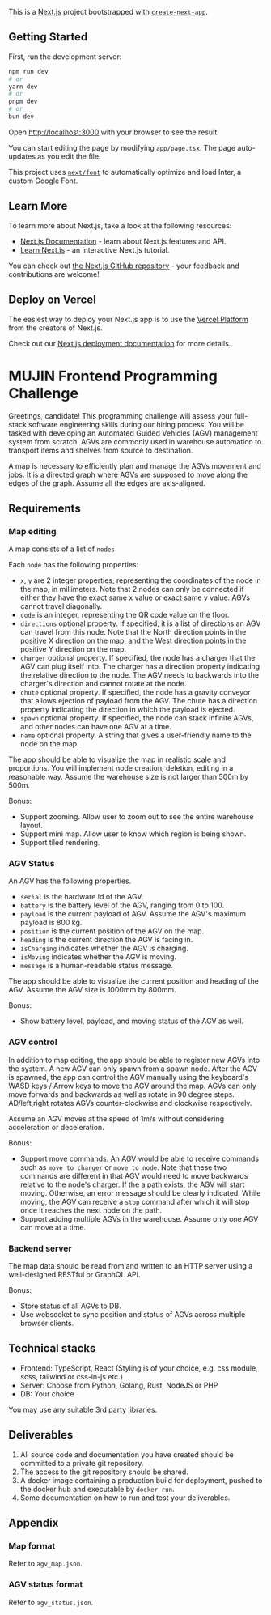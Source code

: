 This is a [Next.js](https://nextjs.org/) project bootstrapped with [`create-next-app`](https://github.com/vercel/next.js/tree/canary/packages/create-next-app).

## Getting Started

First, run the development server:

```bash
npm run dev
# or
yarn dev
# or
pnpm dev
# or
bun dev
```

Open [http://localhost:3000](http://localhost:3000) with your browser to see the result.

You can start editing the page by modifying `app/page.tsx`. The page auto-updates as you edit the file.

This project uses [`next/font`](https://nextjs.org/docs/basic-features/font-optimization) to automatically optimize and load Inter, a custom Google Font.

## Learn More

To learn more about Next.js, take a look at the following resources:

- [Next.js Documentation](https://nextjs.org/docs) - learn about Next.js features and API.
- [Learn Next.js](https://nextjs.org/learn) - an interactive Next.js tutorial.

You can check out [the Next.js GitHub repository](https://github.com/vercel/next.js/) - your feedback and contributions are welcome!

## Deploy on Vercel

The easiest way to deploy your Next.js app is to use the [Vercel Platform](https://vercel.com/new?utm_medium=default-template&filter=next.js&utm_source=create-next-app&utm_campaign=create-next-app-readme) from the creators of Next.js.

Check out our [Next.js deployment documentation](https://nextjs.org/docs/deployment) for more details.

# MUJIN Frontend Programming Challenge

Greetings, candidate! This programming challenge will assess your full-stack software engineering skills during our hiring process. You will be tasked with developing an Automated Guided Vehicles (AGV) management system from scratch. AGVs are commonly used in warehouse automation to transport items and shelves from source to destination.

A map is necessary to efficiently plan and manage the AGVs movement and jobs. It is a directed graph where AGVs are supposed to move along the edges of the graph. Assume all the edges are axis-aligned.


## Requirements

### Map editing

A map consists of a list of `nodes`

Each `node` has the following properties:

- `x`, `y` are 2 integer properties, representing the coordinates of the node in the map, in millimeters. Note that 2 nodes can only be connected if either they have the exact same x value or exact same y value. AGVs cannot travel diagonally.
- `code` is an integer, representing the QR code value on the floor.
- `directions` optional property. If specified, it is a list of directions an AGV can travel from this node. Note that the North direction points in the positive X direction on the map, and the West direction points in the positive Y direction on the map.
- `charger` optional property. If specified, the node has a charger that the AGV can plug itself into. The charger has a direction property indicating the relative direction to the node. The AGV needs to backwards into the charger's direction and cannot rotate at the node.
- `chute` optional property. If specified, the node has a gravity conveyor that allows ejection of payload from the AGV. The chute has a direction property indicating the direction in which the payload is ejected.
- `spawn` optional property. If specified, the node can stack infinite AGVs, and other nodes can have one AGV at a time.
- `name` optional property. A string that gives a user-friendly name to the node on the map.

The app should be able to visualize the map in realistic scale and proportions. You will implement node creation, deletion, editing in a reasonable way. Assume the warehouse size is not larger than 500m by 500m.

Bonus:

- Support zooming. Allow user to zoom out to see the entire warehouse layout.
- Support mini map. Allow user to know which region is being shown.
- Support tiled rendering.


### AGV Status

An AGV has the following properties.

- `serial` is the hardware id of the AGV.
- `battery` is the battery level of the AGV, ranging from 0 to 100.
- `payload` is the current payload of AGV. Assume the AGV's maximum payload is 800 kg.
- `position` is the current position of the AGV on the map.
- `heading` is the current direction the AGV is facing in.
- `isCharging` indicates whether the AGV is charging.
- `isMoving` indicates whether the AGV is moving.
- `message` is a human-readable status message.

The app should be able to visualize the current position and heading of the AGV. Assume the AGV size is 1000mm by 800mm.

Bonus:

- Show battery level, payload, and moving status of the AGV as well.

### AGV control

In addition to map editing, the app should be able to register new AGVs into the system. A new AGV can only spawn from a spawn node. After the AGV is spawned, the app can control the AGV manually using the keyboard's WASD keys / Arrow keys to move the AGV around the map. AGVs can only move forwards and backwards as well as rotate in 90 degree steps. AD/left,right rotates AGVs counter-clockwise and clockwise respectively.

Assume an AGV moves at the speed of 1m/s without considering acceleration or deceleration.

Bonus:

- Support move commands. An AGV would be able to receive commands such as `move to charger` or `move to node`. Note that these two commands are different in that AGV would need to move backwards relative to the node's charger. If the a path exists, the AGV will start moving. Otherwise, an error message should be clearly indicated. While moving, the AGV can receive a `stop` command after which it will stop once it reaches the next node on the path.
- Support adding multiple AGVs in the warehouse. Assume only one AGV can move at a time.

### Backend server

The map data should be read from and written to an HTTP server using a well-designed RESTful or GraphQL API.

Bonus:

- Store status of all AGVs to DB.
- Use websocket to sync position and status of AGVs across multiple browser clients.

## Technical stacks

- Frontend: TypeScript, React (Styling is of your choice, e.g. css module, scss, tailwind or css-in-js etc.)
- Server: Choose from Python, Golang, Rust, NodeJS or PHP
- DB: Your choice

You may use any suitable 3rd party libraries.

## Deliverables
1. All source code and documentation you have created should be committed to a private git repository.
2. The access to the git repository should be shared.
2. A docker image containing a production build for deployment, pushed to the docker hub and executable by `docker run`.
3. Some documentation on how to run and test your deliverables.


## Appendix

### Map format

Refer to `agv_map.json`.

### AGV status format

Refer to `agv_status.json`.